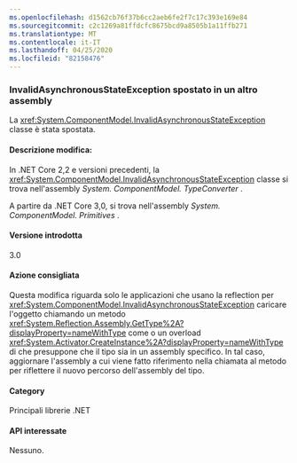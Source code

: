 ```yaml
---
ms.openlocfilehash: d1562cb76f37b6cc2aeb6fe2f7c17c393e169e84
ms.sourcegitcommit: c2c1269a81ffdcfc8675bcd9a8505b1a11ffb271
ms.translationtype: MT
ms.contentlocale: it-IT
ms.lasthandoff: 04/25/2020
ms.locfileid: "82158476"
---
```

### <a name="invalidasynchronousstateexception-moved-to-another-assembly"></a>InvalidAsynchronousStateException spostato in un altro assembly

La <xref:System.ComponentModel.InvalidAsynchronousStateException> classe è stata spostata.

#### <a name="change-description"></a>Descrizione modifica:

In .NET Core 2,2 e versioni precedenti, la <xref:System.ComponentModel.InvalidAsynchronousStateException> classe si trova nell'assembly *System. ComponentModel. TypeConverter* .

A partire da .NET Core 3,0, si trova nell'assembly *System. ComponentModel. Primitives* .

#### <a name="version-introduced"></a>Versione introdotta

3.0

#### <a name="recommended-action"></a>Azione consigliata

Questa modifica riguarda solo le applicazioni che usano la reflection per <xref:System.ComponentModel.InvalidAsynchronousStateException> caricare l'oggetto chiamando un metodo <xref:System.Reflection.Assembly.GetType%2A?displayProperty=nameWithType> come o un overload <xref:System.Activator.CreateInstance%2A?displayProperty=nameWithType> di che presuppone che il tipo sia in un assembly specifico. In tal caso, aggiornare l'assembly a cui viene fatto riferimento nella chiamata al metodo per riflettere il nuovo percorso dell'assembly del tipo.

#### <a name="category"></a>Category

Principali librerie .NET

#### <a name="affected-apis"></a>API interessate

Nessuno.

<!--

### Affected APIs

- Not detectable via API analysis

-->
